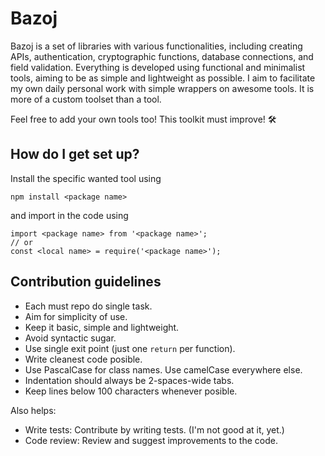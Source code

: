 # Bazoj #

Bazoj is a set of libraries with various functionalities, including creating APIs, authentication, cryptographic functions, database connections, and field validation.
Everything is developed using functional and minimalist tools, aiming to be as simple and lightweight as possible.
I aim to facilitate my own daily personal work with simple wrappers on awesome tools.
It is more of a custom toolset than a tool.

Feel free to add your own tools too! This toolkit must improve! 🛠️

## How do I get set up? ##

Install the specific wanted tool using

```
npm install <package name>
```
and import in the code using

```
import <package name> from '<package name>';
// or
const <local name> = require('<package name>');
```

## Contribution guidelines ##

* Each must repo do single task.
* Aim for simplicity of use.
* Keep it basic, simple and lightweight.
* Avoid syntactic sugar.
* Use single exit point (just one `return` per function).
* Write cleanest code posible.
* Use PascalCase for class names. Use camelCase everywhere else.
* Indentation should always be 2-spaces-wide tabs.
* Keep lines below 100 characters whenever posible.

Also helps:
* Write tests: Contribute by writing tests. (I'm not good at it, yet.)
* Code review: Review and suggest improvements to the code.
